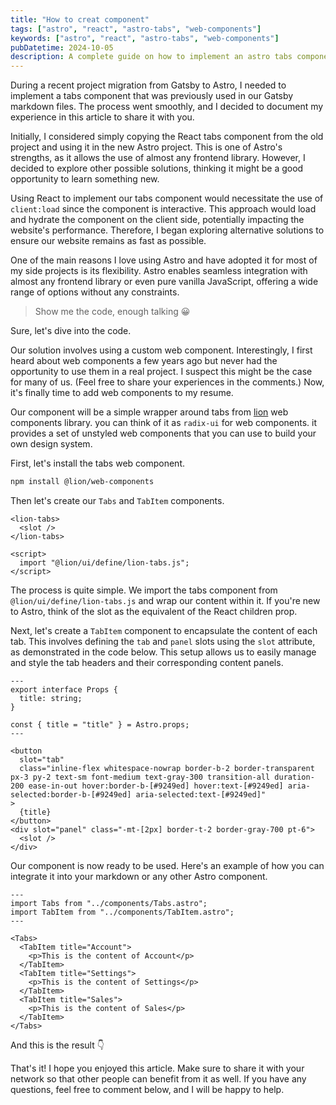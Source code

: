 ```yaml
---
title: "How to creat component"
tags: ["astro", "react", "astro-tabs", "web-components"]
keywords: ["astro", "react", "astro-tabs", "web-components"]
pubDatetime: 2024-10-05
description: A complete guide on how to implement an astro tabs component
---
```


During a recent project migration from Gatsby to Astro, I needed to implement a tabs component that was previously used in our Gatsby markdown files. The process went smoothly, and I decided to document my experience in this article to share it with you.

Initially, I considered simply copying the React tabs component from the old project and using it in the new Astro project. This is one of Astro's strengths, as it allows the use of almost any frontend library. However, I decided to explore other possible solutions, thinking it might be a good opportunity to learn something new.

Using React to implement our tabs component would necessitate the use of `client:load` since the component is interactive. This approach would load and hydrate the component on the client side, potentially impacting the website's performance. Therefore, I began exploring alternative solutions to ensure our website remains as fast as possible.

One of the main reasons I love using Astro and have adopted it for most of my side projects is its flexibility. Astro enables seamless integration with almost any frontend library or even pure vanilla JavaScript, offering a wide range of options without any constraints.

> Show me the code, enough talking 😀

Sure, let's dive into the code.

Our solution involves using a custom web component. Interestingly, I first heard about web components a few years ago but never had the opportunity to use them in a real project. I suspect this might be the case for many of us. (Feel free to share your experiences in the comments.) Now, it's finally time to add web components to my resume.

Our component will be a simple wrapper around tabs from [lion](https://lion-web.netlify.app/components/tabs/overview/) web components library. you can think of it as `radix-ui` for web components. it provides a set of unstyled web components that you can use to build your own design system.

First, let's install the tabs web component.

```bash
npm install @lion/web-components
```

Then let's create our `Tabs` and `TabItem` components.

```astro title="src/components/Tabs.astro"
<lion-tabs>
  <slot />
</lion-tabs>

<script>
  import "@lion/ui/define/lion-tabs.js";
</script>
```

The process is quite simple. We import the tabs component from `@lion/ui/define/lion-tabs.js` and wrap our content within it. If you're new to Astro, think of the slot as the equivalent of the React children prop.

Next, let's create a `TabItem` component to encapsulate the content of each tab. This involves defining the `tab` and `panel` slots using the `slot` attribute, as demonstrated in the code below. This setup allows us to easily manage and style the tab headers and their corresponding content panels.

```astro title="src/components/TabItem.astro"
---
export interface Props {
  title: string;
}

const { title = "title" } = Astro.props;
---

<button
  slot="tab"
  class="inline-flex whitespace-nowrap border-b-2 border-transparent px-3 py-2 text-sm font-medium text-gray-300 transition-all duration-200 ease-in-out hover:border-b-[#9249ed] hover:text-[#9249ed] aria-selected:border-b-[#9249ed] aria-selected:text-[#9249ed]"
>
  {title}
</button>
<div slot="panel" class="-mt-[2px] border-t-2 border-gray-700 pt-6">
  <slot />
</div>
```

Our component is now ready to be used. Here's an example of how you can integrate it into your markdown or any other Astro component.

```astro title="src/pages/index.astro"
---
import Tabs from "../components/Tabs.astro";
import TabItem from "../components/TabItem.astro";
---

<Tabs>
  <TabItem title="Account">
    <p>This is the content of Account</p>
  </TabItem>
  <TabItem title="Settings">
    <p>This is the content of Settings</p>
  </TabItem>
  <TabItem title="Sales">
    <p>This is the content of Sales</p>
  </TabItem>
</Tabs>
```

And this is the result 👇

That's it! I hope you enjoyed this article. Make sure to share it with your network so that other people can benefit from it as well. If you have any questions, feel free to comment below, and I will be happy to help.
